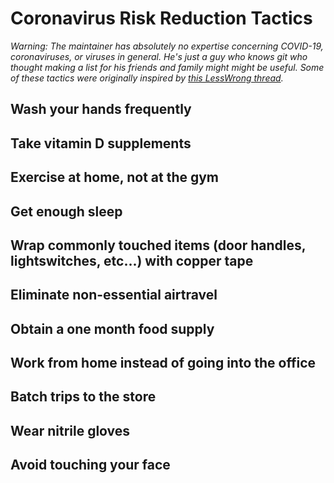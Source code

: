# Coronavirus Risk Reduction Tactics
*Warning: The maintainer has absolutely no expertise concerning COVID-19, coronaviruses, or viruses in general. He's just a guy who knows git who thought making a list for his friends and family might might be useful. Some of these tactics were originally inspired by [this LessWrong thread](https://www.lesswrong.com/posts/LwcKYR8bykM6vDHyo/coronavirus-justified-practical-advice-thread).*

## Wash your hands frequently
## Take vitamin D supplements
## Exercise at home, not at the gym
## Get enough sleep
## Wrap commonly touched items (door handles, lightswitches, etc...) with copper tape
## Eliminate non-essential airtravel
## Obtain a one month food supply
## Work from home instead of going into the office
## Batch trips to the store
## Wear nitrile gloves
## Avoid touching your face
